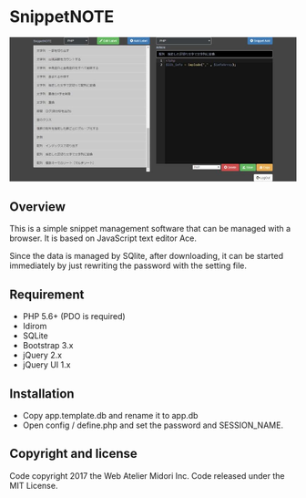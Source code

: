 SnippetNOTE
====

<img src="https://github.com/mikiakira/imageArchive/blob/master/img/sn01.jpg?raw=true">

## Overview

This is a simple snippet management software that can be managed with a browser.
It is based on JavaScript text editor Ace.

Since the data is managed by SQlite, after downloading,
it can be started immediately by just rewriting the password with the setting file.


## Requirement

  * PHP 5.6+ (PDO is required)
  * Idirom
  * SQLite
  * Bootstrap 3.x
  * jQuery 2.x
  * jQuery UI 1.x

## Installation
  * Copy app.template.db and rename it to app.db
  * Open config / define.php and set the password and SESSION_NAME.

## Copyright and license
Code copyright 2017 the Web Atelier Midori Inc. Code released under the MIT License.